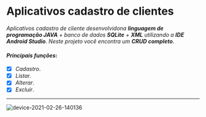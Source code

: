 # Aplicativos cadastro de clientes
_Aplicativos cadastro de cliente desenvolvidona **linguagem de programação JAVA** + banco de dados **SQLite** + **XML** utilizando a **IDE Android Studio**. Neste projeto você encontra um **CRUD completo**_.
#### _Principais funções_:
- [x] _Cadastro_.
- [x] _Listar_.
- [x] _Alterar_.
- [x] _Excluir_.
---
![device-2021-02-26-140136](https://user-images.githubusercontent.com/72363971/109333740-96e7a100-783e-11eb-8172-4772110f7041.png)
